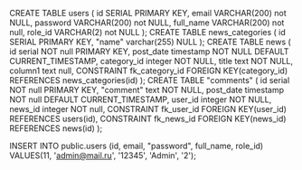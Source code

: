 CREATE TABLE users (
    id SERIAL PRIMARY KEY,
    email VARCHAR(200) not NULL,
    password VARCHAR(200) not NULL,
    full_name VARCHAR(200) not null,
    role_id VARCHAR(2) not NULL
);
CREATE TABLE news_categories  (
	id SERIAL PRIMARY KEY,
	"name" varchar(255) NULL
);
CREATE TABLE news (
	id serial NOT null PRIMARY KEY,
	post_date timestamp NOT NULL DEFAULT CURRENT_TIMESTAMP,
	category_id integer NOT NULL,
	title text NOT NULL,
	column1 text null,
	CONSTRAINT fk_category_id
      FOREIGN KEY(category_id) 
        REFERENCES news_categories(id)
);
CREATE TABLE "comments" (
	id serial NOT null PRIMARY KEY,
	"comment" text NOT NULL,
	post_date timestamp NOT null DEFAULT CURRENT_TIMESTAMP,
	user_id integer NOT NULL,
	news_id integer NOT null,
	CONSTRAINT fk_user_id
      FOREIGN KEY(user_id) 
        REFERENCES users(id),
    CONSTRAINT fk_news_id
      FOREIGN KEY(news_id) 
        REFERENCES news(id)
);


INSERT INTO public.users
(id, email, "password", full_name, role_id)
VALUES(11, 'admin@mail.ru', '12345', 'Admin', '2');
